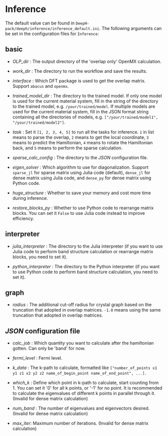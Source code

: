 # Inference

The default value can be found in `DeepH-pack/deeph/inference/inference_default.ini`. The following arguments can be set in the configuration files for `Inference`:

## basic

- *OLP_dir* : The output directory of the 'overlap only' OpenMX calculation.

+ *work_dir* : The directory to run the workflow and save the results.

- *interface* : Which DFT package is used to get the overlap matrix. Support `abacus` and `openmx`.

+ *trained_model_dir* : The directory to the trained model. If only one model is used for the current material system, fill in the string of the directory to the trained model, e.g. `/your/trained/model`. If multiple models are used for the current material system, fill in the JSON format string containing all the directories of models, e.g. `["/your/trained/model1", "/your/trained/model2"]`.

- *task* : Set it `[1, 2, 3, 4, 5]` to run all the tasks for inference. `1` in list means to parse the overlap, `2` means to get the local coordinate, `3` means to predict the Hamiltonian, `4` means to rotate the Hamiltonian back, and `5` means to perform the sparse calculation.

+ *sparse_calc_config* : The directory to the *JSON* configuration file.

- *eigen_solver* : Which algorithm to use for diagonalization. Support `sparse_jl` for sparse matrix using Julia code (default), `dense_jl` for dense matrix using Julia code, and `dense_py` for dense matrix using Python code.

+ *huge_structure* : Whether to save your memory and cost more time during inference.

- *restore_blocks_py* : Whether to use Python code to rearrange matrix blocks. You can set it `False` to use Julia code instead to improve efficiency.

## interpreter

- *julia_interpreter* : The directory to the Julia interpreter (if you want to use Julia code to perform band structure calculation or rearrange matrix blocks, you need to set it).

+ *python_interpreter* : The directory to the Python interpreter (if you want to use Python code to perform band structure calculation, you need to set it).

## graph

- *radius* : The additional cut-off radius for crystal graph based on the truncation that adopted in overlap matrices. `-1.0` means using the same truncation that adopted in overlap matrices.

## *JSON* configuration file

- *calc_job* : Which quantity you want to calculate after the hamiltonian gotten. Can only be 'band' for now.

+ *fermi_level* : Fermi level.

- *k_data* : The k-path to calculate, formatted like `["number_of_points x1 y1 z1 x2 y2 z2 name_of_begin_point name_of_end_point", ...]`.

+ *which_k* : Define which point in k-path to calculate, start counting from 1. You can set it '0' for all k points, or '-1' for no point. It is recommended to calculate the eigenvalues of different k points in parallel through it. (Invalid for dense matrix calculation)

- *num_band* : The number of eigenvalues and eigenvectors desired. (Invalid for dense matrix calculation)

+ *max_iter*: Maximum number of iterations. (Invalid for dense matrix calculation)

